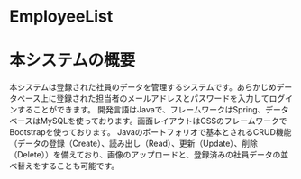 # EmployeeList
# 本システムの概要
本システムは登録された社員のデータを管理するシステムです。あらかじめデータベース上に登録された担当者のメールアドレスとパスワードを入力してログインすることができます。 開発言語はJavaで、フレームワークはSpring、データベースはMySQLを使っております。画面レイアウトはCSSのフレームワークでBootstrapを使っております。 Javaのポートフォリオで基本とされるCRUD機能（データの登録（Create）、読み出し（Read）、更新（Update）、削除（Delete））を備えており、画像のアップロードと、登録済みの社員データの並べ替えをすることも可能です。
